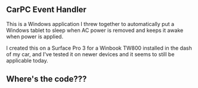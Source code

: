 ## CarPC Event Handler
This is a Windows application I threw together to automatically put a Windows tablet to sleep when AC power is removed and keeps it awake when power is applied.

I created this on a Surface Pro 3 for a Winbook TW800 installed in the dash of my car, and I've tested it on newer devices and it seems to still be applicable today.

## Where's the code???
